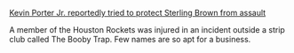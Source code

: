 <p><a href="https://rocketswire.usatoday.com/2021/04/21/kevin-porter-jr-reportedly-tried-to-protect-sterling-brown-from-assault/">Kevin Porter Jr. reportedly tried to protect Sterling Brown from assault</a></p>

<p>A member of the Houston Rockets was injured in an incident outside a strip club called The Booby Trap. Few names are so apt for a business.</p>